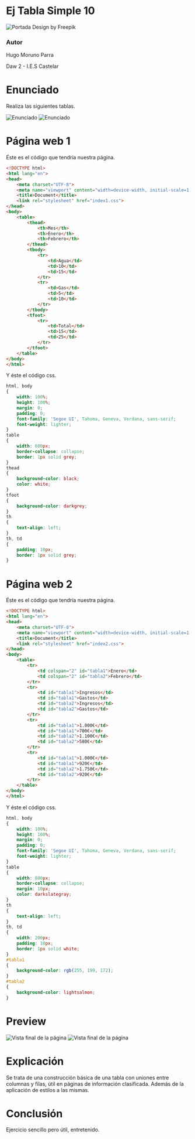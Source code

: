 # Ej Tabla Simple 10

![Portada](../imgs/portada.jpg)
Design by Freepik

### Autor

Hugo Moruno Parra  

Daw 2 - I.E.S Castelar

<div style="page-break-after: always;"></div>

# Enunciado

Realiza las siguientes tablas.

![Enunciado](img1.bmp)
![Enunciado](img2.bmp)

<div style="page-break-after: always;"></div>

# Página web 1

Éste es el código que tendría nuestra página.

```html
<!DOCTYPE html>
<html lang="en">
<head>
    <meta charset="UTF-8">
    <meta name="viewport" content="width=device-width, initial-scale=1.0">
    <title>Document</title>
    <link rel="stylesheet" href="index1.css">
</head>
<body>
    <table>
        <thead>
            <th>Mes</th>
            <th>Enero</th>
            <th>Febrero</th>
        </thead>
        <tbody>
            <tr>
                <td>Agua</td>
                <td>10</td>
                <td>15</td>
            </tr>
            <tr>
                <td>Gas</td>
                <td>5</td>
                <td>10</td>
            </tr>
        </tbody>
        <tfoot>
            <tr>
                <td>Total</td>
                <td>15</td>
                <td>25</td>
            </tr>
        </tfoot>
    </table>
</body>
</html>
```

<div style="page-break-after: always;"></div>

Y éste el código css.

```css
html, body
{
    width: 100%;
    height: 100%;
    margin: 0;
    padding: 0;
    font-family: 'Segoe UI', Tahoma, Geneva, Verdana, sans-serif;
    font-weight: lighter;
}
table
{
    width: 600px;
    border-collapse: collapse;
    border: 1px solid grey;
}
thead
{
    background-color: black;
    color: white;
}
tfoot
{
    background-color: darkgrey;
}
th
{
    text-align: left;
}
th, td
{
    padding: 10px;
    border: 1px solid grey;
}
```

<div style="page-break-after: always;"></div>

# Página web 2

Éste es el código que tendría nuestra página.

```html
<!DOCTYPE html>
<html lang="en">
<head>
    <meta charset="UTF-8">
    <meta name="viewport" content="width=device-width, initial-scale=1.0">
    <title>Document</title>
    <link rel="stylesheet" href="index2.css">
</head>
<body>
    <table>
        <tr>
            <td colspan="2" id="tabla1">Enero</td>
            <td colspan="2" id="tabla2">Febrero</td>
        </tr>
        <tr>
            <td id="tabla1">Ingresos</td>
            <td id="tabla1">Gastos</td>
            <td id="tabla2">Ingresos</td>
            <td id="tabla2">Gastos</td>
        </tr>
        <tr>
            <td id="tabla1">1.000€</td>
            <td id="tabla1">700€</td>
            <td id="tabla2">1.100€</td>
            <td id="tabla2">580€</td>
        </tr>
        <tr>
            <td id="tabla1">1.000€</td>
            <td id="tabla1">920€</td>
            <td id="tabla2">1.750€</td>
            <td id="tabla2">920€</td>
        </tr>
    </table>
</body>
</html>
```

<div style="page-break-after: always;"></div>

Y éste el código css.

```css
html, body
{
    width: 100%;
    height: 100%;
    margin: 0;
    padding: 0;
    font-family: 'Segoe UI', Tahoma, Geneva, Verdana, sans-serif;
    font-weight: lighter;
}
table
{
    width: 800px;
    border-collapse: collapse;
    margin: 10px;
    color: darkslategray;
}
th
{
    text-align: left;
}
th, td
{
    width: 200px;
    padding: 10px;
    border: 1px solid white;
}
#tabla1
{
    background-color: rgb(255, 199, 172);
}
#tabla2
{
    background-color: lightsalmon;
}
```

<div style="page-break-after: always;"></div>

# Preview

![Vista final de la página](./preview1.png)
![Vista final de la página](./preview2.png)

<div style="page-break-after: always;"></div>

# Explicación

Se trata de una construcción básica de una tabla con uniones entre columnas y filas, útil en páginas de información clasificada.
Además de la aplicación de estilos a las mismas.

# Conclusión

Ejercicio sencillo pero útil, entretenido.
